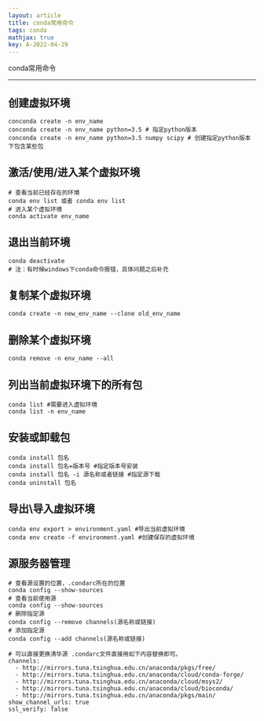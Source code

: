 ```yaml
---
layout: article
title: conda常用命令
tags: conda
mathjax: true
key: A-2022-04-29
---
```


conda常用命令

<!--more-->

---
## 创建虚拟环境

```shell
conconda create -n env_name
conconda create -n env_name python=3.5 # 指定python版本
conconda create -n env_name python=3.5 numpy scipy # 创建指定python版本下包含某些包
```

## 激活/使用/进入某个虚拟环境

```shell
# 查看当前已经存在的环境
conda env list 或者 conda env list
# 进入某个虚拟环境
conda activate env_name
```

## 退出当前环境

```shell
conda deactivate
# 注：有时候windows下conda命令报错，具体问题之后补充
```

## 复制某个虚拟环境

```shell
conda create -n new_env_name --clone old_env_name
```

## 删除某个虚拟环境

```shell
conda remove -n env_name --all
```

## 列出当前虚拟环境下的所有包

```shell
conda list #需要进入虚拟环境
conda list -n env_name
```

## 安装或卸载包

```shell
conda install 包名
conda install 包名=版本号 #指定版本号安装
conda install 包名 -i 源名称或者链接 #指定源下载
conda uninstall 包名
```

## 导出\导入虚拟环境

```shell
conda env export > environment.yaml #导出当前虚拟环境
conda env create -f environment.yaml #创建保存的虚拟环境
```

## 源服务器管理

```shell
# 查看源设置的位置，.condarc所在的位置
conda config --show-sources
# 查看当前使用源
conda config --show-sources 
# 删除指定源
conda config --remove channels(源名称或链接)
# 添加指定源
conda config --add channels(源名称或链接)
```

```shell
# 可以直接更换清华源 .condarc文件直接用如下内容替换即可。
channels:
  - http://mirrors.tuna.tsinghua.edu.cn/anaconda/pkgs/free/
  - http://mirrors.tuna.tsinghua.edu.cn/anaconda/cloud/conda-forge/
  - http://mirrors.tuna.tsinghua.edu.cn/anaconda/cloud/msys2/
  - http://mirrors.tuna.tsinghua.edu.cn/anaconda/cloud/bioconda/
  - http://mirrors.tuna.tsinghua.edu.cn/anaconda/pkgs/main/
show_channel_urls: true
ssl_verify: false
```





